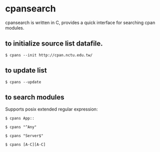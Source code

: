 
cpansearch
==========

cpansearch is written in C, provides a quick interface for searching cpan
modules.

## to initialize source list datafile.

    $ cpans --init http://cpan.nctu.edu.tw/

## to update list

    $ cpans --update

## to search modules

Supports posix extended regular expression:

    $ cpans App::

    $ cpans "^Any"

    $ cpans "Server$"

    $ cpans [A-C][A-C]
